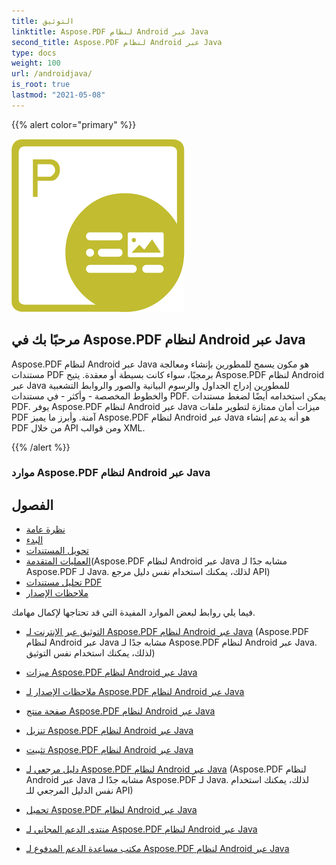 ```yaml
---
title: التوثيق
linktitle: Aspose.PDF لنظام Android عبر Java
second_title: Aspose.PDF لنظام Android عبر Java
type: docs
weight: 100
url: /androidjava/
is_root: true
lastmod: "2021-05-08"
---
```


{{% alert color="primary" %}}

![شعار Aspose.PDF لنظام Android عبر Java](aspose_pdf-for-android.png)

<h2>مرحبًا بك في Aspose.PDF لنظام Android عبر Java</h2>

Aspose.PDF لنظام Android عبر Java هو مكون يسمح للمطورين بإنشاء ومعالجة مستندات PDF برمجيًا، سواء كانت بسيطة أو معقدة. يتيح Aspose.PDF لنظام Android عبر Java للمطورين إدراج الجداول والرسوم البيانية والصور والروابط التشعبية والخطوط المخصصة - وأكثر - في مستندات PDF. يمكن استخدامه أيضًا لضغط مستندات PDF. يوفر Aspose.PDF لنظام Android عبر Java ميزات أمان ممتازة لتطوير ملفات PDF آمنة. وأبرز ما يميز Aspose.PDF لنظام Android عبر Java هو أنه يدعم إنشاء PDF من خلال API ومن قوالب XML.

{{% /alert %}}

<h3>موارد Aspose.PDF لنظام Android عبر Java</h3>

<h2>الفصول </h2>

- [نظرة عامة](/pdf/androidjava/overview/)
- [البدء](/pdf/androidjava/get-started/)
- [تحويل المستندات](/pdf/androidjava/converting/)
- [العمليات المتقدمة](/pdf/java/advanced-operations/)(Aspose.PDF لنظام Android عبر Java مشابه جدًا لـ Aspose.PDF لـ Java. لذلك، يمكنك استخدام نفس دليل مرجع API)
- [تحليل مستندات PDF](/pdf/androidjava/parsing/)
- [ملاحظات الإصدار](https://releases.aspose.com/pdf/androidjava/release-notes/)

فيما يلي روابط لبعض الموارد المفيدة التي قد تحتاجها لإكمال مهامك.

- [التوثيق عبر الإنترنت لـ Aspose.PDF لنظام Android عبر Java](/pdf/androidjava/) (Aspose.PDF لنظام Android عبر Java مشابه جدًا لـ Aspose.PDF لنظام Android عبر Java. لذلك، يمكنك استخدام نفس التوثيق)
- [ميزات Aspose.PDF لنظام Android عبر Java](/pdf/androidjava/key-features/)
- [ملاحظات الإصدار لـ Aspose.PDF لنظام Android عبر Java](https://releases.aspose.com/pdf/androidjava/release-notes/)
- [صفحة منتج Aspose.PDF لنظام Android عبر Java](https://products.aspose.com/pdf/android-java)

- [تنزيل Aspose.PDF لنظام Android عبر Java](https://repository.aspose.com/webapp/#/artifacts/browse/tree/General/repo/com/aspose/aspose-pdf-android-via-java)
- [تثبيت Aspose.PDF لنظام Android عبر Java](/pdf/androidjava/installation/)
- [دليل مرجعي لـ Aspose.PDF لنظام Android عبر Java](https://reference.aspose.com/java/pdf) (Aspose.PDF لنظام Android عبر Java مشابه جدًا لـ Aspose.PDF لـ Java. لذلك، يمكنك استخدام نفس الدليل المرجعي للـ API)
- [تحميل Aspose.PDF لنظام Android عبر Java](https://releases.aspose.com/pdf/androidjava/)
- [منتدى الدعم المجاني لـ Aspose.PDF لنظام Android عبر Java](https://forum.aspose.com/c/pdf)
- [مكتب مساعدة الدعم المدفوع لـ Aspose.PDF لنظام Android عبر Java](https://helpdesk.aspose.com/)